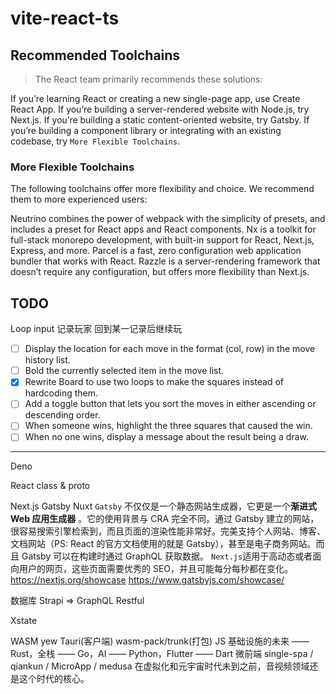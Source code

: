 # vite-react-ts

## Recommended Toolchains

> The React team primarily recommends these solutions:

If you’re learning React or creating a new single-page app, use Create React App.
If you’re building a server-rendered website with Node.js, try Next.js.
If you’re building a static content-oriented website, try Gatsby.
If you’re building a component library or integrating with an existing codebase, try `More Flexible Toolchains`.

### More Flexible Toolchains

The following toolchains offer more flexibility and choice. We recommend them to more experienced users:

Neutrino combines the power of webpack with the simplicity of presets, and includes a preset for React apps and React components.
Nx is a toolkit for full-stack monorepo development, with built-in support for React, Next.js, Express, and more.
Parcel is a fast, zero configuration web application bundler that works with React.
Razzle is a server-rendering framework that doesn’t require any configuration, but offers more flexibility than Next.js.

## TODO

Loop
input
记录玩家
回到某一记录后继续玩

- [ ] Display the location for each move in the format (col, row) in the move history list.
- [ ] Bold the currently selected item in the move list.
- [x] Rewrite Board to use two loops to make the squares instead of hardcoding them.
- [ ] Add a toggle button that lets you sort the moves in either ascending or descending order.
- [ ] When someone wins, highlight the three squares that caused the win.
- [ ] When no one wins, display a message about the result being a draw.

---

Deno

React
class & proto

Next.js Gatsby Nuxt
`Gatsby` 不仅仅是一个静态网站生成器，它更是一个**渐进式 Web 应用生成器** 。它的使用背景与 CRA 完全不同。通过 Gatsby 建立的网站，很容易搜索引擎检索到，而且页面的渲染性能非常好。完美支持个人网站、博客、文档网站（PS: React 的官方文档使用的就是 Gatsby），甚至是电子商务网站。而且 Gatsby 可以在构建时通过 GraphQL 获取数据。
`Next.js`适用于高动态或者面向用户的网页，这些页面需要优秀的 SEO，并且可能每分每秒都在变化。
https://nextjs.org/showcase
https://www.gatsbyjs.com/showcase/

数据库
Strapi => GraphQL Restful

Xstate

WASM yew Tauri(客户端) wasm-pack/trunk(打包)
JS 基础设施的未来 —— Rust，全栈 —— Go，AI —— Python，Flutter —— Dart
微前端 single-spa / qiankun / MicroApp / medusa
在虚拟化和元宇宙时代未到之前，音视频领域还是这个时代的核心。
